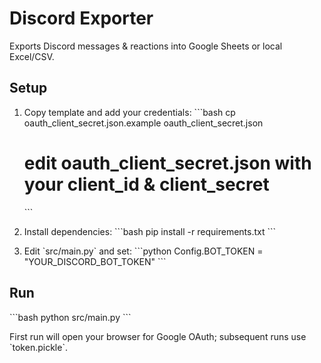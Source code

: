 # Discord Exporter

Exports Discord messages & reactions into Google Sheets or local Excel/CSV.

## Setup

1. Copy template and add your credentials:
   \`\`\`bash
   cp oauth_client_secret.json.example oauth_client_secret.json
   # edit oauth_client_secret.json with your client_id & client_secret
   \`\`\`

2. Install dependencies:
   \`\`\`bash
   pip install -r requirements.txt
   \`\`\`

3. Edit \`src/main.py\` and set:
   \`\`\`python
   Config.BOT_TOKEN = "YOUR_DISCORD_BOT_TOKEN"
   \`\`\`

## Run

\`\`\`bash
python src/main.py
\`\`\`

First run will open your browser for Google OAuth; subsequent runs use \`token.pickle\`.

